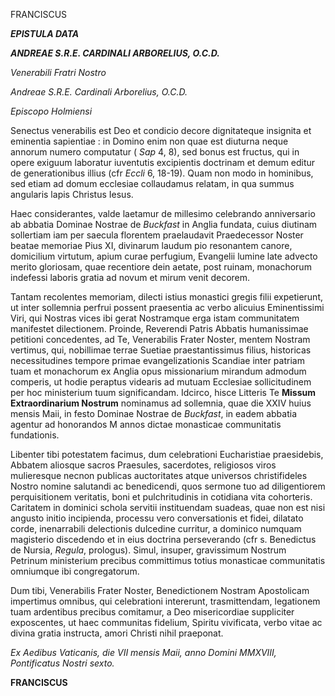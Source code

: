 FRANCISCUS

***EPISTULA DATA***

***ANDREAE S.R.E. CARDINALI ARBORELIUS, O.C.D.***

*Venerabili Fratri Nostro*

*Andreae S.R.E. Cardinali Arborelius, O.C.D.*

*Episcopo Holmiensi*

Senectus venerabilis est Deo et condicio decore dignitateque insignita et eminentia sapientiae : in Domino enim non quae est diuturna neque annorum numero computatur ( *Sap* 4, 8), sed bonus est fructus, qui in opere exiguum laboratur iuventutis excipientis doctrinam et demum editur de generationibus illius (cfr *Eccli* 6, 18-19). Quam non modo in hominibus, sed etiam ad domum ecclesiae collaudamus relatam, in qua summus angularis lapis Christus Iesus.

Haec considerantes, valde laetamur de millesimo celebrando anniversario ab abbatia Dominae Nostrae de *Buckfast* in Anglia fundata, cuius diutinam sollertiam iam per saecula florentem praelaudavit Praedecessor Noster beatae memoriae Pius XI, divinarum laudum pio resonantem canore, domicilium virtutum, apium curae perfugium, Evangelii lumine late advecto merito gloriosam, quae recentiore dein aetate, post ruinam, monachorum indefessi laboris gratia ad novum et mirum venit decorem.

Tantam recolentes memoriam, dilecti istius monastici gregis filii expetierunt, ut inter sollemnia perfrui possent praesentia ac verbo alicuius Eminentissimi Viri, qui Nostras vices ibi gerat Nostramque erga istam communitatem manifestet dilectionem. Proinde, Reverendi Patris Abbatis humanissimae petitioni concedentes, ad Te, Venerabilis Frater Noster, mentem Nostram vertimus, qui, nobillimae terrae Suetiae praestantissimus filius, historicas necessitudines tempore primae evangelizationis Scandiae inter patriam tuam et monachorum ex Anglia opus missionarium mirandum admodum comperis, ut hodie peraptus videaris ad mutuam Ecclesiae sollicitudinem per hoc ministerium tuum significandam. Idcirco, hisce Litteris Te **Missum Extraordinarium Nostrum** nominamus ad sollemnia, quae die XXIV huius mensis Maii, in festo Dominae Nostrae de *Buckfast*, in eadem abbatia agentur ad honorandos M annos dictae monasticae communitatis fundationis.

Libenter tibi potestatem facimus, dum celebrationi Eucharistiae praesidebis, Abbatem aliosque sacros Praesules, sacerdotes, religiosos viros mulieresque necnon publicas auctoritates atque universos christifideles Nostro nomine salutandi ac benedicendi, quos sermone tuo ad diligentiorem perquisitionem veritatis, boni et pulchritudinis in cotidiana vita cohorteris. Caritatem in dominici schola servitii instituendam suadeas, quae non est nisi angusto initio incipienda, processu vero conversationis et fidei, dilatato corde, inenarrabili delectionis dulcedine curritur, a dominico numquam magisterio discedendo et in eius doctrina perseverando (cfr s. Benedictus de Nursia, *Regula*, prologus). Simul, insuper, gravissimum Nostrum Petrinum ministerium precibus committimus totius monasticae communitatis omniumque ibi congregatorum.

Dum tibi, Venerabilis Frater Noster, Benedictionem Nostram Apostolicam impertimus omnibus, qui celebrationi intererunt, trasmittendam, legationem tuam ardentibus precibus comitamur, a Deo misericordiae suppliciter exposcentes, ut haec communitas fidelium, Spiritu vivificata, verbo vitae ac divina gratia instructa, amori Christi nihil praeponat.

*Ex Aedibus Vaticanis, die VII mensis Maii, anno Domini MMXVIII, Pontificatus Nostri sexto.*

**FRANCISCUS**